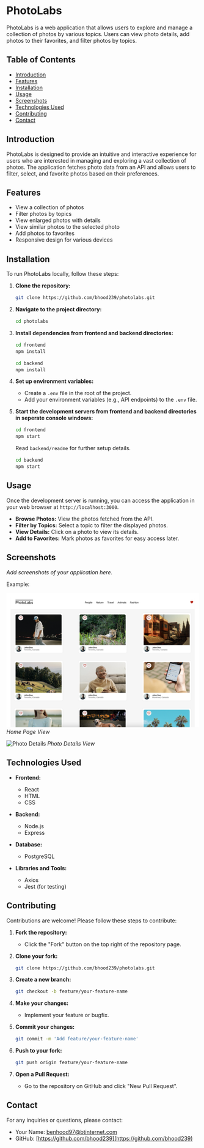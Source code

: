 # PhotoLabs

PhotoLabs is a web application that allows users to explore and manage a collection of photos by various topics. Users can view photo details, add photos to their favorites, and filter photos by topics.

## Table of Contents

- [Introduction](#introduction)
- [Features](#features)
- [Installation](#installation)
- [Usage](#usage)
- [Screenshots](#screenshots)
- [Technologies Used](#technologies-used)
- [Contributing](#contributing)
- [Contact](#contact)

## Introduction

PhotoLabs is designed to provide an intuitive and interactive experience for users who are interested in managing and exploring a vast collection of photos. The application fetches photo data from an API and allows users to filter, select, and favorite photos based on their preferences.

## Features

- View a collection of photos
- Filter photos by topics
- View enlarged photos with details
- View similar photos to the selected photo
- Add photos to favorites
- Responsive design for various devices

## Installation

To run PhotoLabs locally, follow these steps:

1. **Clone the repository:**
   ```bash
   git clone https://github.com/bhood239/photolabs.git
   ```
2. **Navigate to the project directory:**
   ```bash
   cd photolabs
   ```
3. **Install dependencies from frontend and backend directories:**
   ```bash
   cd frontend
   npm install
   ```
   ```bash
   cd backend
   npm install
   ```
4. **Set up environment variables:**
   - Create a `.env` file in the root of the project.
   - Add your environment variables (e.g., API endpoints) to the `.env` file.
5. **Start the development servers from frontend and backend directories in seperate console windows:**

   ```bash
   cd frontend
   npm start
   ```

   Read `backend/readme` for further setup details.

   ```bash
   cd backend
   npm start
   ```

## Usage

Once the development server is running, you can access the application in your web browser at `http://localhost:3000`.

- **Browse Photos:** View the photos fetched from the API.
- **Filter by Topics:** Select a topic to filter the displayed photos.
- **View Details:** Click on a photo to view its details.
- **Add to Favorites:** Mark photos as favorites for easy access later.

## Screenshots

_Add screenshots of your application here._

Example:

![Home Page](frontend/public/home-page-screenshot.png)
_Home Page View_

![Photo Details](frontend/public/photo-details-screenshot.png)
_Photo Details View_

## Technologies Used

- **Frontend:**

  - React
  - HTML
  - CSS

- **Backend:**

  - Node.js
  - Express

- **Database:**

  - PostgreSQL

- **Libraries and Tools:**
  - Axios
  - Jest (for testing)

## Contributing

Contributions are welcome! Please follow these steps to contribute:

1. **Fork the repository:**

   - Click the "Fork" button on the top right of the repository page.

2. **Clone your fork:**

   ```bash
   git clone https://github.com/bhood239/photolabs.git
   ```

3. **Create a new branch:**

   ```bash
   git checkout -b feature/your-feature-name
   ```

4. **Make your changes:**

   - Implement your feature or bugfix.

5. **Commit your changes:**

   ```bash
   git commit -m 'Add feature/your-feature-name'
   ```

6. **Push to your fork:**

   ```bash
   git push origin feature/your-feature-name
   ```

7. **Open a Pull Request:**
   - Go to the repository on GitHub and click "New Pull Request".

## Contact

For any inquiries or questions, please contact:

- Your Name: [benhood97@btinternet.com](mailto:benhood97@btinternet.com)
- GitHub: [https://github.com/bhood239](https://github.com/bhood239)
